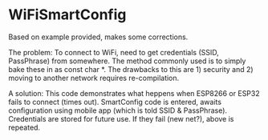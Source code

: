# WiFiSmartConfig
Based on example provided, makes some corrections.

The problem:
To connect to WiFi, need to get credentials (SSID, PassPhrase) from somewhere.
The method commonly used is to simply bake these in as const char *.
The drawbacks to this are 1) security and
2) moving to another network requires re-compilation.

A solution:
This code demonstrates what heppens when ESP8266 or ESP32 fails to connect (times out).
SmartConfig code is entered, awaits configuration using mobile app (which is told SSID & PassPhrase).
Credentials are stored for future use. If they fail (new net?), above is repeated.
